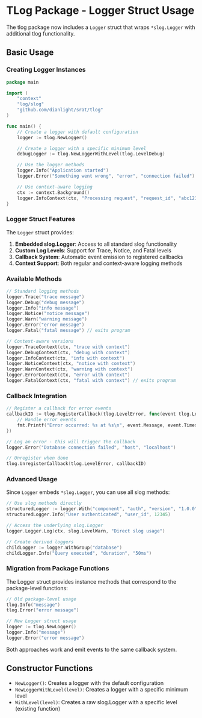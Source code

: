 # TLog Package - Logger Struct Usage

The tlog package now includes a `Logger` struct that wraps `*slog.Logger` with additional tlog functionality.

## Basic Usage

### Creating Logger Instances

```go
package main

import (
    "context"
    "log/slog"
    "github.com/dianlight/srat/tlog"
)

func main() {
    // Create a logger with default configuration
    logger := tlog.NewLogger()

    // Create a logger with a specific minimum level
    debugLogger := tlog.NewLoggerWithLevel(tlog.LevelDebug)

    // Use the logger methods
    logger.Info("Application started")
    logger.Error("Something went wrong", "error", "connection failed")

    // Use context-aware logging
    ctx := context.Background()
    logger.InfoContext(ctx, "Processing request", "request_id", "abc123")
}
```

### Logger Struct Features

The `Logger` struct provides:

1. **Embedded slog.Logger**: Access to all standard slog functionality
2. **Custom Log Levels**: Support for Trace, Notice, and Fatal levels
3. **Callback System**: Automatic event emission to registered callbacks
4. **Context Support**: Both regular and context-aware logging methods

### Available Methods

```go
// Standard logging methods
logger.Trace("trace message")
logger.Debug("debug message")
logger.Info("info message")
logger.Notice("notice message")
logger.Warn("warning message")
logger.Error("error message")
logger.Fatal("fatal message") // exits program

// Context-aware versions
logger.TraceContext(ctx, "trace with context")
logger.DebugContext(ctx, "debug with context")
logger.InfoContext(ctx, "info with context")
logger.NoticeContext(ctx, "notice with context")
logger.WarnContext(ctx, "warning with context")
logger.ErrorContext(ctx, "error with context")
logger.FatalContext(ctx, "fatal with context") // exits program
```

### Callback Integration

```go
// Register a callback for error events
callbackID := tlog.RegisterCallback(tlog.LevelError, func(event tlog.LogEvent) {
    // Handle error events
    fmt.Printf("Error occurred: %s at %s\n", event.Message, event.Timestamp)
})

// Log an error - this will trigger the callback
logger.Error("Database connection failed", "host", "localhost")

// Unregister when done
tlog.UnregisterCallback(tlog.LevelError, callbackID)
```

### Advanced Usage

Since `Logger` embeds `*slog.Logger`, you can use all slog methods:

```go
// Use slog methods directly
structuredLogger := logger.With("component", "auth", "version", "1.0.0")
structuredLogger.Info("User authenticated", "user_id", 12345)

// Access the underlying slog.Logger
logger.Logger.Log(ctx, slog.LevelWarn, "Direct slog usage")

// Create derived loggers
childLogger := logger.WithGroup("database")
childLogger.Info("Query executed", "duration", "50ms")
```

### Migration from Package Functions

The Logger struct provides instance methods that correspond to the package-level functions:

```go
// Old package-level usage
tlog.Info("message")
tlog.Error("error message")

// New Logger struct usage
logger := tlog.NewLogger()
logger.Info("message")
logger.Error("error message")
```

Both approaches work and emit events to the same callback system.

## Constructor Functions

- `NewLogger()`: Creates a logger with the default configuration
- `NewLoggerWithLevel(level)`: Creates a logger with a specific minimum level
- `WithLevel(level)`: Creates a raw slog.Logger with a specific level (existing function)
